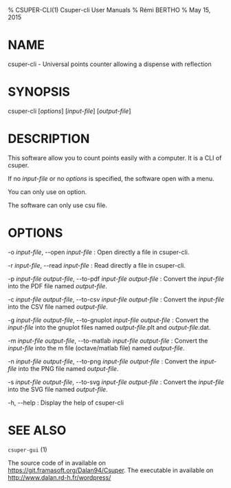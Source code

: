 % CSUPER-CLI(1) Csuper-cli User Manuals
% Rémi BERTHO
% May 15, 2015

# NAME

csuper-cli - Universal points counter allowing a dispense with reflection

# SYNOPSIS

csuper-cli [*options*] [*input-file*] [*output-file*]

# DESCRIPTION

This software allow you to count points easily with a computer. It is a CLI of csuper.

If no *input-file* or no *options* is specified, the software open with a menu.

You can only use on option.

The software can only use csu file.

# OPTIONS

-o *input-file*, \--open *input-file*
:   Open directly a file in csuper-cli.

-r *input-file*, \--read *input-file*
:   Read directly a file in csuper-cli.

-p *input-file* *output-file*, \--to-pdf *input-file* *output-file*
:   Convert the *input-file* into the PDF file named *output-file*.

-c *input-file* *output-file*, \--to-csv *input-file* *output-file*
:   Convert the *input-file* into the CSV file named *output-file*.

-g *input-file* *output-file*, \--to-gnuplot *input-file* *output-file*
:   Convert the *input-file* into the gnuplot files named *output-file*.plt and *output-file*.dat.

-m *input-file* *output-file*, \--to-matlab *input-file* *output-file*
:   Convert the *input-file* into the m file (octave/matlab file) named *output-file*.

-n *input-file* *output-file*, \--to-png *input-file* *output-file*
:   Convert the *input-file* into the PNG file named *output-file*.

-s *input-file* *output-file*, \--to-svg *input-file* *output-file*
:   Convert the *input-file* into the SVG file named *output-file*.

-h, \--help
:   Display the help of csuper-cli

# SEE ALSO

`csuper-gui` (1)

The source code of in available on <https://git.framasoft.org/Dalan94/Csuper>.
The executable in available on <http://www.dalan.rd-h.fr/wordpress/>